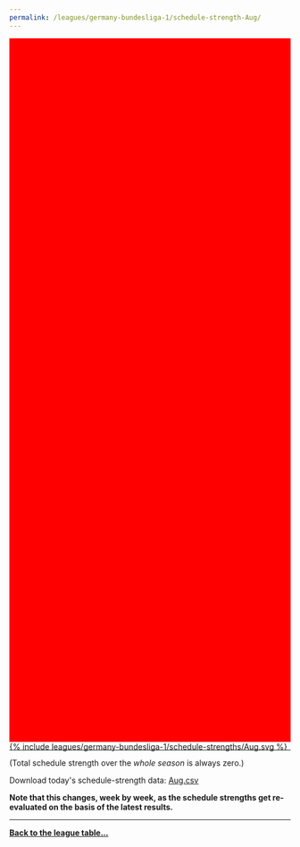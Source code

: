 ```yaml
---
permalink: /leagues/germany-bundesliga-1/schedule-strength-Aug/
---
```


<style>
.svg-wrap {
    background-color:red;
    height:0;
    padding-top:250%; /* 350px/550px */
    position: relative;
}

svg {
    background-color: white;
    height: 100%;
    display:block;
    width: 100%;
    position: absolute;
    top:0;
    left:0;
}
</style>


<div class="svg-wrap">
{% include leagues/germany-bundesliga-1/schedule-strengths/Aug.svg %}
</div>

-----

(Total schedule strength over the *whole season* is always zero.)


Download today's schedule-strength data: [Aug.csv](/assets/leagues/germany-bundesliga-1/2023/schedule-strengths/Aug.csv)

**Note that this changes, week by week, as the schedule strengths get re-evaluated on the
basis of the latest results.**

-----

[**Back to the league table...**](/leagues/germany-bundesliga-1)


